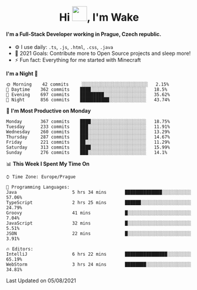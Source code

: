 <h1 align="center">Hi <img src="https://raw.githubusercontent.com/MrWakeCZ/MrWakeCZ/master/Hi.gif" width="40px" />, I'm Wake</h1>

#### I'm a Full-Stack Developer working in Prague, Czech republic.
- ⚙️ I use daily: `.ts`, `.js`, `.html`, `.css`, `.java`
- 🥅 2021 Goals: Contribute more to Open Source projects and sleep more!
- ⚡ Fun fact: Everything for me started with Minecraft

<!--START_SECTION:waka-->
**I'm a Night 🦉** 

```text
🌞 Morning    42 commits     ░░░░░░░░░░░░░░░░░░░░░░░░░   2.15% 
🌆 Daytime    362 commits    ████░░░░░░░░░░░░░░░░░░░░░   18.5% 
🌃 Evening    697 commits    █████████░░░░░░░░░░░░░░░░   35.62% 
🌙 Night      856 commits    ███████████░░░░░░░░░░░░░░   43.74%

```
📅 **I'm Most Productive on Monday** 

```text
Monday       367 commits    ████░░░░░░░░░░░░░░░░░░░░░   18.75% 
Tuesday      233 commits    ███░░░░░░░░░░░░░░░░░░░░░░   11.91% 
Wednesday    260 commits    ███░░░░░░░░░░░░░░░░░░░░░░   13.29% 
Thursday     287 commits    ███░░░░░░░░░░░░░░░░░░░░░░   14.67% 
Friday       221 commits    ██░░░░░░░░░░░░░░░░░░░░░░░   11.29% 
Saturday     313 commits    ████░░░░░░░░░░░░░░░░░░░░░   15.99% 
Sunday       276 commits    ███░░░░░░░░░░░░░░░░░░░░░░   14.1%

```


📊 **This Week I Spent My Time On** 

```text
⌚︎ Time Zone: Europe/Prague

💬 Programming Languages: 
Java                     5 hrs 34 mins       ██████████████░░░░░░░░░░░   57.06% 
TypeScript               2 hrs 25 mins       ██████░░░░░░░░░░░░░░░░░░░   24.79% 
Groovy                   41 mins             █░░░░░░░░░░░░░░░░░░░░░░░░   7.04% 
JavaScript               32 mins             █░░░░░░░░░░░░░░░░░░░░░░░░   5.51% 
JSON                     22 mins             █░░░░░░░░░░░░░░░░░░░░░░░░   3.91%

🔥 Editors: 
IntelliJ                 6 hrs 22 mins       ████████████████░░░░░░░░░   65.19% 
WebStorm                 3 hrs 24 mins       ████████░░░░░░░░░░░░░░░░░   34.81%

```


 Last Updated on 05/08/2021
<!--END_SECTION:waka-->

